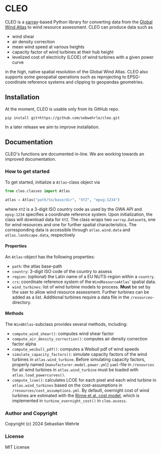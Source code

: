 # CLEO

CLEO is a [xarray](https://docs.xarray.dev)-based Python library for converting data from 
the [Global Wind Atlas](https://globalwindatlas.info) to wind resource assessment.
CLEO can produce data such as

* wind shear
* air density correction
* mean wind speed at various heights
* capacity factor of wind turbines at their hub height
* levelized cost of electricity (LCOE) of wind turbines with a given power curve

in the high, native spatial resolution of the Global Wind Atlas.
CLEO also supports some geospatial operations such as reprojecting to EPSG-coordinate reference systems
and clipping to geopandas geometries.

## Installation
At the moment, CLEO is usable only from its GitHub repo. 

`pip install git+https://github.com/sebwehrle/cleo.git`

In a later release we aim to improve installation.

## Documentation
CLEO's functions are documented in-line. 
We are working towards an improved documentation.

### How to get started
To get started, initialize a `Atlas`-class object via
```Python
from cleo.classes import Atlas

atlas = Atlas("path/to/base/dir", "XYZ", "epsg:1234")
```
where `XYZ` is a 3-digit ISO country code as used by the GWA API and `epsg:1234` specifies a coordinate reference system.
Upon initialization, the class will download data for `XYZ`.
The class wraps two `xarray.Dataset`s, one for wind resources and one for further spatial characteristics.
The corresponding data is accessible through `atlas.wind.data` and `atlas.landscape.data`, respectively

#### Properties
An `Atlas`-object has the following properties:
* `path`: the atlas base-path
* `country`: 3-digit ISO code of the country to assess
* `region`: (optional) the Latin name of a EU NUTS-region within a `country`. 
* `crs`: coordinate reference system of the `WindResourceAtlas`' spatial data.
* `wind_turbines`: list of wind turbine models to process. **Must** be set by the user to allow wind resource assessment. 
Further turbines can be added as a list. Additional turbines require a data file in the `/resources`-directory.

#### Methods
The `WindAtlas`-subclass provides several methods, including:
* `compute_wind_shear()`: computes wind shear factor
* `compute_air_density_correction()`: computes air density correction factor alpha
* `compute_weibull_pdf()`: computes a Weibull pdf of wind speeds
* `simulate_capacity_factors()`: simulate capacity factors of the wind turbines in `atlas.wind_turbine`. 
Before simulating capacity factors, properly named (`manufacturer.model.power.yml`) `yaml`-file in `/resources` for all
wind turbines in `atlas.wind_turbine` must be loaded with `atlas.load_powercurves()`. 
* `compute_lcoe()`: calculates LCOE for each pixel and each wind turbine in `atlas.wind_turbines` based on the 
cost-assumptions in `/resources/cost_assumptions.yml`. By default, overnight cost of wind turbines are estimated with 
the [Rinne et al. cost model](https://doi.org/10.1038/s41560-018-0137-9), which is implemented in `turbine_overnight_cost()` in `cleo.assess`.

### Author and Copyright
Copyright (c) 2024 Sebastian Wehrle

### License
MIT License

